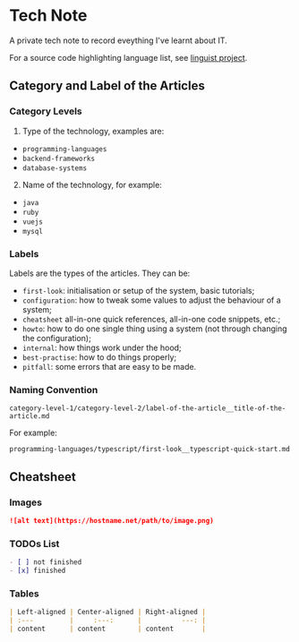 # Tech Note
A private tech note to record eveything I've learnt about IT.

For a source code highlighting language list, see [linguist project](https://github.com/github/linguist/blob/master/lib/linguist/languages.yml).

## Category and Label of the Articles
### Category Levels
1. Type of the technology, examples are:
  * `programming-languages`
  * `backend-frameworks`
  * `database-systems`
2. Name of the technology, for example:
  * `java`
  * `ruby`
  * `vuejs`
  * `mysql`

### Labels
Labels are the types of the articles. They can be:
* `first-look`: initialisation or setup of the system, basic tutorials;
* `configuration`: how to tweak some values to adjust the behaviour of a system;
* `cheatsheet` all-in-one quick references, all-in-one code snippets, etc.;
* `howto`: how to do one single thing using a system (not through changing the configuration);
* `internal`: how things work under the hood;
* `best-practise`: how to do things properly;
* `pitfall`: some errors that are easy to be made.

### Naming Convention
```text
category-level-1/category-level-2/label-of-the-article__title-of-the-article.md
```

For example:

```text
programming-languages/typescript/first-look__typescript-quick-start.md
```

## Cheatsheet
### Images
```markdown
![alt text](https://hostname.net/path/to/image.png)
```

### TODOs List
```markdown
- [ ] not finished
- [x] finished
```

### Tables
```markdown
| Left-aligned | Center-aligned | Right-aligned |
| :---         |     :---:      |          ---: |
| content      | content        | content       |
```
